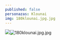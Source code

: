 ```yaml
---
published: false
personazas: Klounai
img: 180klounai.jpg.jpg
---
```

![]({{site.baseurl}}/img/personazai/180klounai.jpg.jpg)![180klounai.jpg.jpg]({{site.baseurl}}/img/personazai/180klounai.jpg.jpg)

